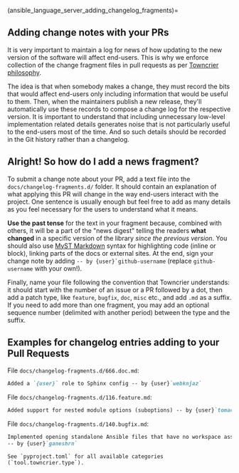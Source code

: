 <!-- markdownlint-disable first-line-heading -->

(ansible_language_server_adding_changelog_fragments)=

## Adding change notes with your PRs

It is very important to maintain a log for news of how updating to the new
version of the software will affect end-users. This is why we enforce collection
of the change fragment files in pull requests as per [Towncrier
philosophy][towncrier-philosophy].

The idea is that when somebody makes a change, they must record the bits that
would affect end-users only including information that would be useful to them.
Then, when the maintainers publish a new release, they'll automatically use
these records to compose a change log for the respective version. It is
important to understand that including unnecessary low-level implementation
related details generates noise that is not particularly useful to the end-users
most of the time. And so such details should be recorded in the Git history
rather than a changelog.

## Alright! So how do I add a news fragment?

To submit a change note about your PR, add a text file into the
`docs/changelog-fragments.d/` folder. It should contain an explanation of what
applying this PR will change in the way end-users interact with the project. One
sentence is usually enough but feel free to add as many details as you feel
necessary for the users to understand what it means.

**Use the past tense** for the text in your fragment because, combined with
others, it will be a part of the "news digest" telling the readers **what
changed** in a specific version of the library _since the previous version_. You
should also use [MyST Markdown][myst-md] syntax for highlighting code (inline or
block), linking parts of the docs or external sites. At the end, sign your
change note by adding `` -- by {user}`github-username `` (replace
`github-username` with your own!).

Finally, name your file following the convention that Towncrier understands: it
should start with the number of an issue or a PR followed by a dot, then add a
patch type, like `feature`, `bugfix`, `doc`, `misc` etc., and add `.md` as a
suffix. If you need to add more than one fragment, you may add an optional
sequence number (delimited with another period) between the type and the suffix.

## Examples for changelog entries adding to your Pull Requests

File `docs/changelog-fragments.d/666.doc.md`:

```md
Added a `{user}` role to Sphinx config -- by {user}`webknjaz`
```

File `docs/changelog-fragments.d/116.feature.md`:

```md
Added support for nested module options (suboptions) -- by {user}`tomaciazek`
```

File `docs/changelog-fragments.d/140.bugfix.md`:

```md
Implemented opening standalone Ansible files that have no workspace associated
-- by {user}`ganeshrn`
```

```{tip}
See `pyproject.toml` for all available categories
(`tool.towncrier.type`).
```

[myst-md]: https://myst-parser.rtfd.io/en/latest/syntax/syntax.html
[towncrier-philosophy]: https://towncrier.readthedocs.io/en/latest/#philosophy
